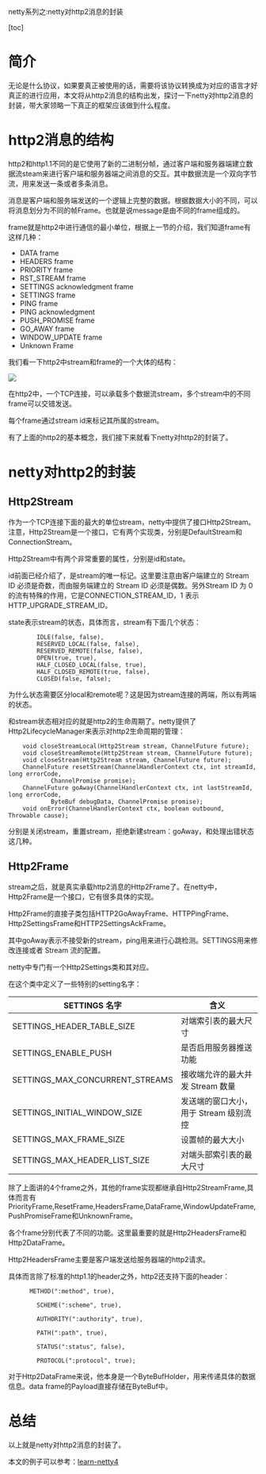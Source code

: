netty系列之:netty对http2消息的封装

[toc]

# 简介

无论是什么协议，如果要真正被使用的话，需要将该协议转换成为对应的语言才好真正的进行应用，本文将从http2消息的结构出发，探讨一下netty对http2消息的封装，带大家领略一下真正的框架应该做到什么程度。

# http2消息的结构

http2和http1.1不同的是它使用了新的二进制分帧，通过客户端和服务器端建立数据流steam来进行客户端和服务器端之间消息的交互。其中数据流是一个双向字节流，用来发送一条或者多条消息。

消息是客户端和服务端发送的一个逻辑上完整的数据。根据数据大小的不同，可以将消息划分为不同的帧Frame。也就是说message是由不同的frame组成的。

frame就是http2中进行通信的最小单位，根据上一节的介绍，我们知道frame有这样几种：

* DATA frame
* HEADERS frame
* PRIORITY frame
* RST_STREAM frame
* SETTINGS acknowledgment frame
* SETTINGS frame
* PING frame
* PING acknowledgment
* PUSH_PROMISE frame
* GO_AWAY frame
* WINDOW_UPDATE frame
* Unknown Frame

我们看一下http2中stream和frame的一个大体的结构：

![](https://img-blog.csdnimg.cn/1793009756544508a2582d689d1d065e.png)

在http2中，一个TCP连接，可以承载多个数据流stream，多个stream中的不同frame可以交错发送。

每个frame通过stream id来标记其所属的stream。

有了上面的http2的基本概念，我们接下来就看下netty对http2的封装了。

# netty对http2的封装

## Http2Stream

作为一个TCP连接下面的最大的单位stream，netty中提供了接口Http2Stream。注意，Http2Stream是一个接口，它有两个实现类，分别是DefaultStream和ConnectionStream。

Http2Stream中有两个非常重要的属性，分别是id和state。

id前面已经介绍了，是stream的唯一标记。这里要注意由客户端建立的 Stream ID 必须是奇数，而由服务端建立的 Stream ID 必须是偶数。另外Stream ID 为 0 的流有特殊的作用，它是CONNECTION_STREAM_ID，1 表示HTTP_UPGRADE_STREAM_ID。

state表示stream的状态，具体而言，stream有下面几个状态：

```
        IDLE(false, false),
        RESERVED_LOCAL(false, false),
        RESERVED_REMOTE(false, false),
        OPEN(true, true),
        HALF_CLOSED_LOCAL(false, true),
        HALF_CLOSED_REMOTE(true, false),
        CLOSED(false, false);
```

为什么状态需要区分local和remote呢？这是因为stream连接的两端，所以有两端的状态。

和stream状态相对应的就是http2的生命周期了。netty提供了Http2LifecycleManager来表示对http2生命周期的管理：

```
    void closeStreamLocal(Http2Stream stream, ChannelFuture future);
    void closeStreamRemote(Http2Stream stream, ChannelFuture future);
    void closeStream(Http2Stream stream, ChannelFuture future);
    ChannelFuture resetStream(ChannelHandlerContext ctx, int streamId, long errorCode,
            ChannelPromise promise);
    ChannelFuture goAway(ChannelHandlerContext ctx, int lastStreamId, long errorCode,
            ByteBuf debugData, ChannelPromise promise);
    void onError(ChannelHandlerContext ctx, boolean outbound, Throwable cause);
```

分别是关闭stream，重置stream，拒绝新建stream：goAway，和处理出错状态这几种。

## Http2Frame

stream之后，就是真实承载http2消息的Http2Frame了。在netty中，Http2Frame是一个接口，它有很多具体的实现。

Http2Frame的直接子类包括HTTP2GoAwayFrame、HTTPPingFrame、Http2SettingsFrame和HTTP2SettingsAckFrame。

其中goAway表示不接受新的stream，ping用来进行心跳检测。SETTINGS用来修改连接或者 Stream 流的配置。

netty中专门有一个Http2Settings类和其对应。

在这个类中定义了一些特别的setting名字：


SETTINGS 名字 | 含义
---------|----------
 SETTINGS_HEADER_TABLE_SIZE | 对端索引表的最大尺寸
 SETTINGS_ENABLE_PUSH | 是否启用服务器推送功能 
 SETTINGS_MAX_CONCURRENT_STREAMS | 接收端允许的最大并发 Stream 数量
 SETTINGS_INITIAL_WINDOW_SIZE | 发送端的窗口大小，用于 Stream 级别流控
 SETTINGS_MAX_FRAME_SIZE| 设置帧的最大大小
 SETTINGS_MAX_HEADER_LIST_SIZE| 对端头部索引表的最大尺寸

除了上面讲的4个frame之外，其他的frame实现都继承自Http2StreamFrame,具体而言有PriorityFrame,ResetFrame,HeadersFrame,DataFrame,WindowUpdateFrame,PushPromiseFrame和UnknownFrame。

各个frame分别代表了不同的功能。这里最重要的就是Http2HeadersFrame和Http2DataFrame。

Http2HeadersFrame主要是客户端发送给服务器端的http2请求。

具体而言除了标准的http1.1的header之外，http2还支持下面的header：

```
      METHOD(":method", true),

        SCHEME(":scheme", true),

        AUTHORITY(":authority", true),

        PATH(":path", true),

        STATUS(":status", false),

        PROTOCOL(":protocol", true);
```

对于Http2DataFrame来说，他本身是一个ByteBufHolder，用来传递具体的数据信息。data frame的Payload直接存储在ByteBuf中。

# 总结

以上就是netty对http2消息的封装了。

本文的例子可以参考：[learn-netty4](https://github.com/ddean2009/learn-netty4)

